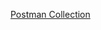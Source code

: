 [Postman Collection](https://www.postman.com/satellite-saganist-95724383/workspace/new/collection/)
